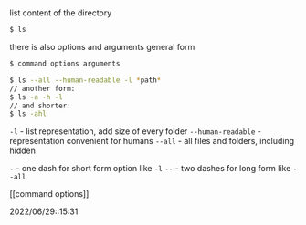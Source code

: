# 
list content of the directory
```bash
$ ls
```

there is also options and arguments
general form
```bash
$ command options arguments

$ ls --all --human-readable -l *path*
// another form:
$ ls -a -h -l
// and shorter:
$ ls -ahl
```

`-l` - list representation, add size of every folder
`--human-readable` - representation convenient for humans
`--all` - all files and folders, including hidden

`-` - one dash for short form option like `-l`
`--` - two dashes for long form like `--all`

[[command options]]

2022/06/29::15:31
